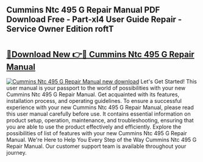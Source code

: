 ## Cummins Ntc 495 G Repair Manual PDF Download Free - Part-xI4 User Guide Repair - Service Owner Edition roftT

# <h2><a href="http://bc62342.oget.top/?id=Cummins+Ntc+495+G+Repair+Manual">🔗Download New 👉🔴 Cummins Ntc 495 G Repair Manual</a></h2>

[![Cummins Ntc 495 G Repair Manual new download](https://i.imgur.com/5g1atiW.png)](http://bc62342.oget.top/?id=Cummins+Ntc+495+G+Repair+Manual)
Let's Get Started! This user manual is your passport to the world of possibilities with your new Cummins Ntc 495 G Repair Manual. Get acquainted with its features, installation process, and operating guidelines. To ensure a successful experience with your new Cummins Ntc 495 G Repair Manual, please read this user manual carefully before use. It contains essential information on product setup, operation, maintenance, and troubleshooting, ensuring that you are able to use the product effectively and efficiently. Explore the possibilities of list of features with your new Cummins Ntc 495 G Repair Manual. We're Here to Help You Every Step of the Way Cummins Ntc 495 G Repair Manual. Our customer support team is available throughout your journey.

